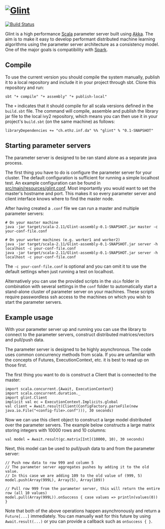 # [![Glint](https://github.com/rjagerman/glint/wiki/images/glint-logo-small.png "Glint")](https://github.com/rjagerman/glint)
[![Build Status](https://travis-ci.org/rjagerman/glint.svg?branch=add-ci-testing)](https://travis-ci.org/rjagerman/glint)

Glint is a high performance [Scala](http://www.scala-lang.org/) parameter server built using [Akka](http://akka.io/).
The aim is to make it easy to develop performant distributed machine learning algorithms using the parameter server architecture as a consistency model. One of the major goals is compatibility with [Spark](http://spark.apache.org/).

## Compile
To use the current version you should compile the system manually, publish it to a local repository and include it in your project through sbt. Clone this repository and run:

    sbt "+ compile" "+ assembly" "+ publish-local"

The `+` indicates that it should compile for all scala versions defined in the `build.sbt` file. The command will compile, assemble and publish the library jar file to the local ivy2 repository, which means you can then use it in your project's `build.sbt` (on the same machine) as follows:

    libraryDependencies += "ch.ethz.inf.da" %% "glint" % "0.1-SNAPSHOT"

## Starting parameter servers

The parameter server is designed to be ran stand alone as a separate java process.

The first thing you have to do is configure the parameter server for your cluster. The default configuration is sufficient for running a simple localhost test. An example configuration can be found in [src/main/resources/glint.conf](src/main/resources/glint.conf). Most importantly you would want to set the master's hostname and port. This makes it so every parameter server and client interface knows where to find the master node.

After having created a `.conf` file we can run a master and multiple parameter servers:

    # On your master machine
    java -jar target/scala-2.11/Glint-assembly-0.1-SNAPSHOT.jar master -c your-conf-file.conf

    # On your worker machines (e.g. worker1 and worker2)
    java -jar target/scala-2.11/Glint-assembly-0.1-SNAPSHOT.jar server -h localhost -c your-conf-file.conf
    java -jar target/scala-2.11/Glint-assembly-0.1-SNAPSHOT.jar server -h localhost -c your-conf-file.conf

The `-c your-conf-file.conf` is optional and you can omit it to use the default settings when just running a test on localhost.

Alternatively you can use the provided scripts in the `sbin` folder in combination with several settings in the `conf` folder to automatically start a stand-alone cluster of parameter server on your machines. These scripts require passwordless ssh access to the machines on which you wish to start the parameter servers.

## Example usage

With your parameter server up and running you can use the library to connect to the parameter servers, construct distributed matrices/vectors and pull/push data.

The parameter server is designed to be highly asynchronous. The code uses common concurrency methods from scala. If you are unfamiliar with the concepts of Futures, ExecutionContext, etc. it is best to read up on those first.

The first thing you want to do is construct a Client that is connected to the master:

    import scala.concurrent.{Await, ExecutionContext}
    import scala.concurrent.duration._
    import glint.Client
    implicit val ec = ExecutionContext.Implicits.global
    val client = Await.result(Client(ConfigFactory.parseFile(new java.io.File("<config-file>.conf"))), 30 seconds)

Now we can use this client object to construct a large model distributed over the parameter servers. The example below constructs a large matrix storing integers with 10000 rows and 10 columns:

    val model = Await.result(gc.matrix[Int](10000, 10), 30 seconds)
    
Next, this model can be used to pull/push data to and from the parameter server:

    // Push new data to row 999 and column 5
    // The parameter server aggregates pushes by adding it to the old value.
    // In this case we are adding 109 to the old value of (999, 5)
    model.push(Array(999L), Array(5), Array(109))

    // Pull row 999 from the parameter server, this will return the entire row (all 10 values)
    model.pull(Array(999L)).onSuccess { case values => println(values(0)) }

Note that both of the above operations happen asynchronously and return a `Future[...]` immediately. You can manually wait for this future by using `Await.result(...)` or you can provide a callback such as `onSuccess { }`.

